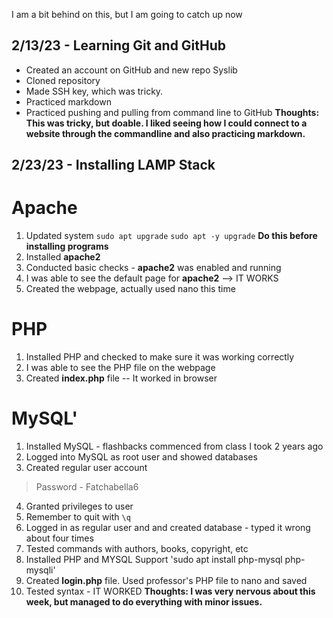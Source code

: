 I am a bit behind on this, but I am going to catch up now

## 2/13/23 - Learning Git and GitHub
- Created an account on GitHub and new repo Syslib
- Cloned repository
- Made SSH key, which was tricky.
- Practiced markdown
- Practiced pushing and pulling from command line to GitHub
**Thoughts: This was tricky, but doable. I liked seeing how I could connect to a website through the commandline and also practicing markdown.**

## 2/23/23 - Installing LAMP Stack
# Apache
1. Updated system `sudo apt upgrade`  `sudo apt -y upgrade`  **Do this before installing programs**
2. Installed **apache2**
3. Conducted basic checks - **apache2** was enabled and running
4. I was able to see the default page for **apache2** --> IT WORKS
5. Created the webpage, actually used nano this time
# PHP
1. Installed PHP and checked to make sure it was working correctly
2. I was able to see the PHP file on the webpage
3. Created **index.php** file -- It worked in browser
# MySQL'
1. Installed MySQL - flashbacks commenced from class I took 2 years ago
2. Logged into MySQL as root user and showed databases
3. Created regular user account
  > Password - Fatchabella6
4. Granted privileges to user
5. Remember to quit with `\q`
6. Logged in as regular user and and created database - typed it wrong about four times
7. Tested commands with authors, books, copyright, etc
8. Installed PHP and MYSQL Support 'sudo apt install php-mysql php-mysqli'
9. Created **login.php** file. Used professor's PHP file to nano and saved
10. Tested syntax - IT WORKED
**Thoughts: I was very nervous about this week, but managed to do everything with minor issues.**

